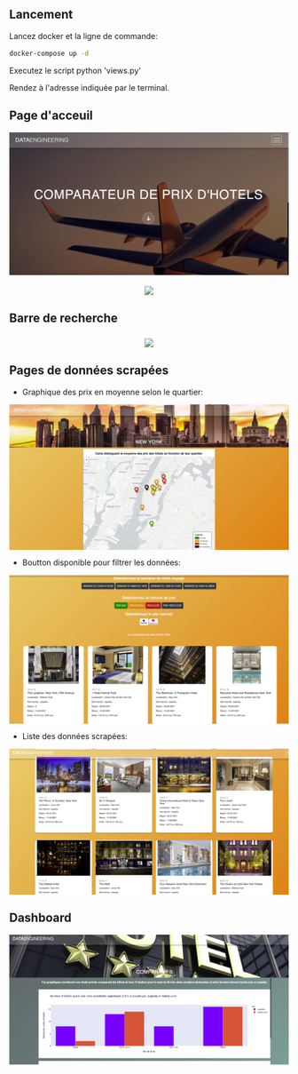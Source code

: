 ## Lancement

Lancez docker et la ligne de commande:
```bash
docker-compose up -d
```
Executez le script python 'views.py'

Rendez à l'adresse indiquée par le terminal.

## Page d'acceuil

<p align= "center">
<img src="static/img/acceuilavion.png"  align="middle">
</p>

<p align= "center">
<img src="static/img/acceui2.png"  align="middle">
</p>

## Barre de recherche

<p align= "center">
<img src="static/img/barrederecherche.png"  align="middle">
</p>

## Pages de données scrapées

- Graphique des prix en moyenne selon le quartier:

<p align= "center">
<img src="static/img/nyfolium.png"  align="middle">
</p>

- Boutton disponible pour filtrer les données:

<p align= "center">
<img src="static/img/nyboutton.png"  align="middle">
</p>

- Liste des données scrapées:

<p align= "center">
<img src="static/img/list.png"  align="middle">
</p>

## Dashboard

<p align= "center">
<img src="static/img/dash.png"  align="middle">
</p>





